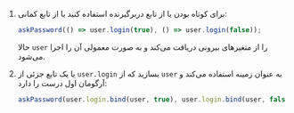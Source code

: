 

1. برای کوتاه بودن یا از تابع دربرگیرنده استفاده کنید یا از تابع کمانی:

    ```js 
    askPassword(() => user.login(true), () => user.login(false)); 
    ```

    حالا `user` را از متغیرهای بیرونی دریافت می‌کند و به صورت معمولی آن را اجرا می‌شود.

2. یا یک تابع جزئی از `user.login` بسازید که از `user` به عنوان زمینه استفاده می‌کند و آرگومان اول درست را دارد:


    ```js 
    askPassword(user.login.bind(user, true), user.login.bind(user, false)); 
    ```
